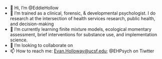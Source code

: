 - 👋 Hi, I’m @EddieHollow
- 👀 I’m trained as a clinical, forensic, & developmental psychologist. I do research at the intersection of health services research, public health, and decision-making
- 🌱 I’m currently learning finite mixture models, ecological momentary assessment, brief interventions for substance use, and implementation science.
- 💞️ I’m looking to collaborate on 
- 📫 How to reach me: Evan.Holloway@ucsf.edu; @EHPsych on Tiwtter

<!---
EddieHollow/EddieHollow is a ✨ special ✨ repository because its `README.md` (this file) appears on your GitHub profile.
You can click the Preview link to take a look at your changes.
--->
